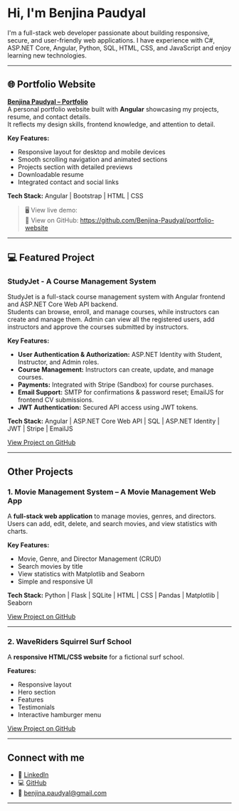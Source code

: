 # Hi, I'm Benjina Paudyal

I'm a full-stack web developer passionate about building responsive, secure, and user-friendly web applications.
I have experience with C#, ASP.NET Core, Angular, Python, SQL, HTML, CSS, and JavaScript and enjoy learning new technologies.

---

## 🌐 Portfolio Website

**[Benjina Paudyal – Portfolio](#)**  
A personal portfolio website built with **Angular** showcasing my projects, resume, and contact details.  
It reflects my design skills, frontend knowledge, and attention to detail.

**Key Features:**
- Responsive layout for desktop and mobile devices  
- Smooth scrolling navigation and animated sections  
- Projects section with detailed previews  
- Downloadable resume  
- Integrated contact and social links  

**Tech Stack:** Angular | Bootstrap | HTML | CSS  

> 🖥️ View live demo:  
> 📂 View on GitHub: https://github.com/Benjina-Paudyal/portfolio-website

---

##   💻 Featured Project

### StudyJet - A Course Management System
StudyJet is a full-stack course management system with Angular frontend and ASP.NET Core Web API backend.  
Students can browse, enroll, and manage courses, while instructors can create and manage them. Admin can view all the registered users, add instructors and approve the courses submitted by instructors.

**Key Features:**  
- **User Authentication & Authorization:** ASP.NET Identity with Student, Instructor, and Admin roles.  
- **Course Management:** Instructors can create, update, and manage courses.  
- **Payments:** Integrated with Stripe (Sandbox) for course purchases.  
- **Email Support:** SMTP for confirmations & password reset; EmailJS for frontend CV submissions.  
- **JWT Authentication:** Secured API access using JWT tokens.  

**Tech Stack:** Angular | ASP.NET Core Web API | SQL | ASP.NET Identity | JWT | Stripe | EmailJS  

[View Project on GitHub](https://github.com/Benjina-Paudyal/StudyJet)  

---

## Other Projects

 ### 1.  Movie Management System – A Movie Management Web App

A **full-stack web application** to manage movies, genres, and directors. Users can add, edit, delete, and search movies, and view statistics with charts.

**Key Features:**  
- Movie, Genre, and Director Management (CRUD)  
- Search movies by title  
- View statistics with Matplotlib and Seaborn  
- Simple and responsive UI  

**Tech Stack:** Python | Flask | SQLite | HTML | CSS | Pandas | Matplotlib | Seaborn  

[View Project on GitHub](https://github.com/Benjina-Paudyal/movie_management_system.git)

---

 ### 2.   WaveRiders Squirrel Surf School
 
A **responsive HTML/CSS website** for a fictional surf school.  

**Features:** 
-  Responsive layout
-  Hero section 
-  Features 
-  Testimonials 
-  Interactive hamburger menu

[View Project on GitHub](https://github.com/Benjina-Paudyal/Waveriders_Responsive_Website)

---

## Connect with me

- 💼 [LinkedIn](https://www.linkedin.com/in/benjinapaudyal/)  
- 💻 [GitHub](https://github.com/Benjina-Paudyal)  
- 📧 benjina.paudyal@gmail.com  
---



